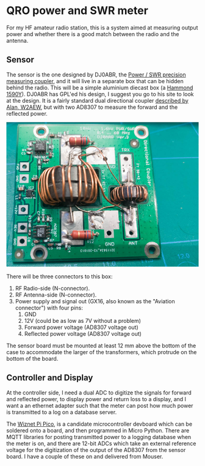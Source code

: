 # QRO power and SWR meter

For my HF amateur radio station, this is a system aimed at 
measuring output power and whether there is a good match between
the radio and the antenna. 

## Sensor 

The sensor is the one designed by DJ0ABR, the [Power / SWR precision measuring coupler](https://projects.dj0abr.de/doku.php?id=en:pwrswr:schbrd), 
and it will live in a separate box that can be hidden behind the radio. This will be a simple
aluminium diecast box (a [Hammond 1590Y](https://www.hammfg.com/electronics/small-case/diecast/1590)).
DJ0ABR has GPL'ed his design, I suggest you go to his site to look at the design. It is a fairly standard dual
directional coupler [described by Alan, W2AEW](https://youtu.be/byF1FLdbUiA?si=D1dZQjEEJ_ZNabvi), but with
two AD8307 to measure the forward and the reflected power.

![The DJ0ABR sensor board](graphics/DJ0ABR-sensor.jpg)


There will be three connectors to this box:

1. RF Radio-side (N-connector).
2. RF Antenna-side (N-connector).
3. Power supply and signal out (GX16, also known as the "Aviation connector") with four pins: 
   1. GND
   2. 12V (could be as low as 7V without a problem)
   3. Forward power voltage (AD8307 voltage out)
   4. Reflected power voltage (AD8307 voltage out)

The sensor board must be mounted at least 12 mm above the bottom of the case to
accommodate the larger of the transformers, which protrude on the bottom of the
board.

## Controller and Display

At the controller side, I need a dual ADC to digitize the signals for forward
and reflected power, to display power and return loss to a display, and I want a
an ethernet adapter such that the meter can post how much power is transmitted
to a log on a database server.

The [Wiznet Pi Pico](https://www.wiznet.io/product-item/w5500-evb-pico/), is a 
candidate microcontroller devboard which can be soldered onto a board, and then
programmed in Micro Python. There are MQTT libraries for posting transmitted
power to a logging database when the meter is on, and there are 12-bit ADCs which
take an external reference voltage for the digitization of the output of the AD8307
from the sensor board. I have a couple of these on and delivered from Mouser.

